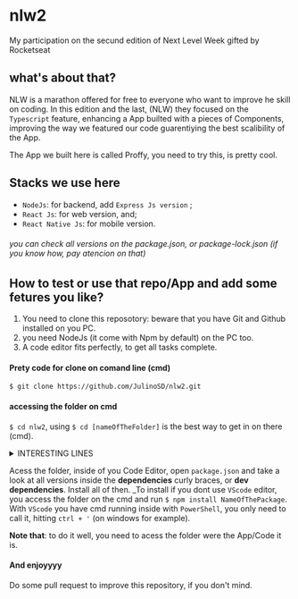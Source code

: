# nlw2
My participation on the secund edition of Next Level Week gifted by Rocketseat

## what's about that?

NLW is a marathon offered for free to everyone who want to improve he skill on coding. In this edition and the last, (NLW) they focused on the `Typescript` feature, enhancing a App builted with a pieces of Components, improving the way we featured our code guarentiying the best scalibility of the App.

The App we built here is called Proffy, you need to try this, is pretty cool.

## Stacks we use here

* `NodeJs`: for backend, add `Express Js version` ;
* `React Js`: for web version, and;
* `React Native Js`: for mobile version.
###### you can check all versions on the package.json, or package-lock.json (if you know how, pay atencion on that)

## How to test or use that repo/App and add some fetures you like?

1. You need to clone this reposotory: beware that you have Git and Github installed on you PC.
2. you need NodeJs (it come with Npm by default) on the PC too.
3. A code editor fits perfectly, to get all tasks complete.

#### Prety code for clone on comand line (cmd)
`$ git clone https://github.com/JulinoSD/nlw2.git`

#### accessing the folder on cmd
`$ cd nlw2`, using `$ cd [nameOfTheFolder]` is the best way to get in on there (cmd).

<details><Summary>  INTERESTING LINES </summary> 
  
* Use `$ dir` on the directory to know wich files you have on there.
* Use `$ mkdir [nameWithOutBrakets]` to create directory, or folders.
* Use `$ cd..` to go back once.

</details>

Acess the folder, inside of you Code Editor, open `package.json` and take a look at all versions inside the __dependencies__ curly braces, or **dev dependencies**. Install all of then. _To install if you dont use `VScode` editor, you access the folder on the cmd and run `$ npm install NameOfThePackage`. With `VScode` you have cmd running inside with `PowerShell`, you only need to call it, hitting `ctrl + '` (on windows for example).

**Note that**: to do it well, you need to acess the folder were the App/Code it is.

#### And enjoyyyy

Do some pull request to improve this repository, if you don't mind.
